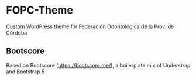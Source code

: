 # FOPC-Theme
Custom WordPress theme for Federación Odontológica de la Prov. de Córdoba

## Bootscore
Based on Bootscore (https://bootscore.me/), a boilerplate mix of Understrap and Bootstrap 5
